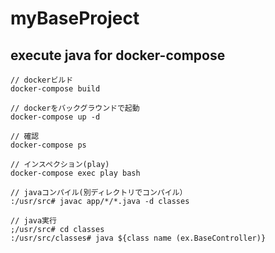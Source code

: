# myBaseProject

## execute java for docker-compose

```
// dockerビルド
docker-compose build

// dockerをバックグラウンドで起動
docker-compose up -d

// 確認
docker-compose ps

// インスペクション(play)
docker-compose exec play bash

// javaコンパイル(別ディレクトリでコンパイル）
:/usr/src# javac app/*/*.java -d classes

// java実行
;/usr/src# cd classes
:/usr/src/classes# java ${class name (ex.BaseController)}
```
